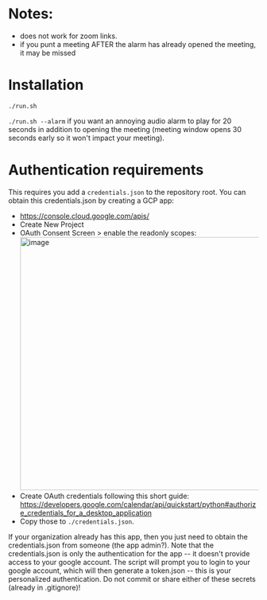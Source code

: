 # Notes:
- does not work for zoom links.
- if you punt a meeting AFTER the alarm has already opened the meeting, it may be missed

# Installation
`./run.sh`

`./run.sh --alarm` if you want an annoying audio alarm to play for 20 seconds in addition to opening the meeting (meeting window opens 30 seconds early so it won't impact your meeting).

# Authentication requirements
This requires you add a `credentials.json` to the repository root. You can obtain this credentials.json by creating a GCP app:
- https://console.cloud.google.com/apis/
- Create New Project
- OAuth Consent Screen > enable the readonly scopes: <img width="509" alt="image" src="https://github.com/zhengraymond2/automeeting/assets/165727211/52aa37e1-cf00-448a-80b2-ff17d9c49c2d">
- Create OAuth credentials following this short guide: https://developers.google.com/calendar/api/quickstart/python#authorize_credentials_for_a_desktop_application
- Copy those to `./credentials.json`.

If your organization already has this app, then you just need to obtain the credentials.json from someone (the app admin?). Note that the credentials.json is only the authentication for the app -- it doesn't provide access to your google account. The script will prompt you to login to your google account, which will then generate a token.json -- this is your personalized authentication. Do not commit or share either of these secrets (already in .gitignore)!


